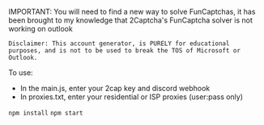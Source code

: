 
IMPORTANT: You will need to find a new way to solve FunCaptchas, it has been brought to my knowledge that 2Captcha's FunCaptcha solver is not working on outlook


`Disclaimer: This account generator, is PURELY for educational purposes, and is not to be used to break the TOS of Microsoft or Outlook. `

To use:

- In the main.js, enter your 2cap key and discord webhook
- In proxies.txt, enter your residential or ISP proxies (user:pass only)

```npm install```
```npm start```
